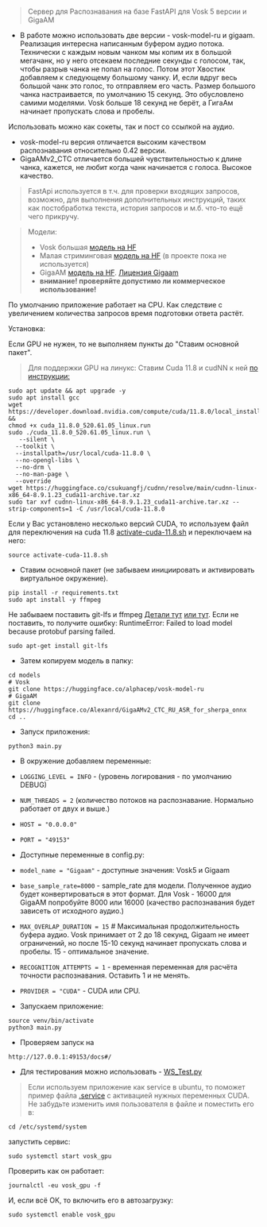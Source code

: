 > Сервер для Распознавания на базе FastAPI для Vosk 5 версии и GigaAM

- В работе можно использовать две версии - vosk-model-ru и gigaam. Реализация интересна написанным буфером аудио потока.
Технически с каждым новым чанком мы копим их в большой мегачанк, но у него отсекаем последние секунды с голосом, так,
чтобы разрыв чанка не попал на голос. Потом этот Хвостик добавляем к следующему большому чанку. 
И, если вдруг весь большой чанк это голос, то отправляем его часть.  Размер большого чанка настраивается, по умолчанию 15 секунд.
Это обусловлено самими моделями. Vosk больше 18 секунд не берёт, а ГигаАм начинает пропускать слова и пробелы.

Использовать можно как сокеты, так и пост со ссылкой на аудио.

[//]: # (  - Стриминговая версия с каждым новым чанком **будет** отдавать текст с накоплением. Говорят, оно работает быстрее.)

[//]: # (  на самом деле Sherpa-onnx настолько быстр, что разницы быть не должно.)
  - vosk-model-ru версия отличается высоким качеством распознавания относительно 0.42 версии.  
  - GigaAMv2_CTC отличается большей чувствительностью к длине чанка, кажется, не любит когда чанк начинается с голоса. Высокое качество.   

> FastApi используется в т.ч. для проверки входящих запросов, возможно, для выполнения дополнительных инструкций,
таких как постобработка текста, история запросов и м.б. что-то ещё чего прикручу.


> Модели:
> - Vosk большая [модель на HF](https://huggingface.co/alphacep/vosk-model-ru)
> - Малая стриминговая  [модель на HF](https://huggingface.co/alphacep/vosk-model-small-ru) (в проекте пока не используется)
> - GigaAM [модель на HF](https://huggingface.co/Alexanrd/GigaAMv2_CTC_RU_ASR_for_sherpa_onnx). [Лицензия Gigaam](https://github.com/salute-developers/GigaAM/blob/main/LICENSE) 
> - **внимание! проверяйте допустимо ли коммерческое использование!**


По умолчанию приложение работает на CPU. Как следствие с увеличением количества запросов время подготовки ответа растёт.

Установка:

Если GPU не нужен, то не выполняем пункты до "Ставим основной пакет".

> Для поддержки GPU на линукс: 
> Ставим Cuda 11.8 и cudNN к ней [по инструкции:](https://k2-fsa.github.io/k2/installation/cuda-cudnn.html#cuda-11-8) 

```commandline
sudo apt update && apt upgrade -y
sudo apt install gcc
wget https://developer.download.nvidia.com/compute/cuda/11.8.0/local_installers/cuda_11.8.0_520.61.05_linux.run &&
chmod +x cuda_11.8.0_520.61.05_linux.run
sudo ./cuda_11.8.0_520.61.05_linux.run \
   --silent \
  --toolkit \
  --installpath=/usr/local/cuda-11.8.0 \
  --no-opengl-libs \
  --no-drm \
  --no-man-page \
  --override
wget https://huggingface.co/csukuangfj/cudnn/resolve/main/cudnn-linux-x86_64-8.9.1.23_cuda11-archive.tar.xz
sudo tar xvf cudnn-linux-x86_64-8.9.1.23_cuda11-archive.tar.xz --strip-components=1 -C /usr/local/cuda-11.8.0
```

Если у Вас установлено несколько версий CUDA, 
то используем файл для переключения на cuda 11.8 [activate-cuda-11.8.sh](activate-cuda-11.8.sh) 
и переключаем на него:
```commandline
source activate-cuda-11.8.sh
```

- Ставим основной пакет (не забываем инициировать и активировать виртуальное окружение).
```commandline
pip install -r requirements.txt
sudo apt install -y ffmpeg
```
Не забываем поставить git-lfs и ffmpeg [Детали тут](https://docs.github.com/en/repositories/working-with-files/managing-large-files/installing-git-large-file-storage?platform=windows)
 [или тут](https://github.com/git-lfs/git-lfs/blob/main/INSTALLING.md). Если не поставить, то получите ошибку: RuntimeError: Failed to load model because protobuf parsing failed.

```commandline
sudo apt-get install git-lfs
```

- Затем копируем модель в папку:
```commandline
cd models
# Vosk
git clone https://huggingface.co/alphacep/vosk-model-ru
# GigaAM
git clone https://huggingface.co/Alexanrd/GigaAMv2_CTC_RU_ASR_for_sherpa_onnx
cd ..
```

- Запуск приложения:

```commandline
python3 main.py
```
 
- В окружение добавляем переменные:

- `LOGGING_LEVEL = INFO` - (уровень логирования - по умолчанию DEBUG)
- `NUM_THREADS = 2` (количество потоков на распознавание. Нормально работает от двух и выше.)
- `HOST = "0.0.0.0"` 
- `PORT = "49153"`


- Доступные переменные в config.py:

- `model_name = "Gigaam"` - доступные значения: Vosk5 и Gigaam
- `base_sample_rate=8000` - sample_rate для модели. Полученное аудио будет конвертироваться в этот формат. 
Для Vosk - 16000 для GigaAM попробуйте 8000 или 16000 (качество распознавания будет зависеть от исходного аудио.) 
- `MAX_OVERLAP_DURATION = 15`  # Максимальная продолжительность буфера аудио. Vosk принимает от 2 до 18 секунд, Gigaam 
не имеет ограничений, но после 15-10 секунд начинает пропускать слова и пробелы. 15 - оптимальное значение. 
- `RECOGNITION_ATTEMPTS = 1` - временная переменная для расчёта точности распознавания. Оставить 1 и не менять.
- `PROVIDER = "CUDA"` - CUDA или CPU.
 

- Запускаем приложение:
```commandline
source venv/bin/activate
python3 main.py
```

- Проверяем запуск на 
```commandline
http://127.0.0.1:49153/docs#/
``` 

-  Для тестирования можно использовать - [WS_Test.py](WS_Test.py)


> Если используем приложение как service в ubuntu, то поможет пример файла [.service](vosk_gpu.service) 
c активацией нужных переменных CUDA. Не забудьте изменить имя пользователя в файле и поместить его в:
```commandline
cd /etc/systemd/system
```

запустить сервис: 

```commandline
sudo systemctl start vosk_gpu
```

Проверить как он работает:
```commandline
journalctl -eu vosk_gpu -f
```
И, если всё ОК, то включить его в автозагрузку:
```commandline
sudo systemctl enable vosk_gpu
```
